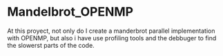 # Mandelbrot_OPENMP

At this proyect, not only do I create a manderbrot parallel implementation with OPENMP, but also i have use profiling tools and the debbuger to find the slowerst parts of the code.
